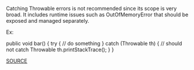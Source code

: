 Catching Throwable errors is not recommended since its scope is very broad. It includes runtime issues such as OutOfMemoryError that should be exposed and managed separately.

Ex:

public void bar() {
	try {
     // do something
    } catch (Throwable th) {  // should not catch Throwable
		th.printStackTrace();
    }
  }
	
[SOURCE](https://pmd.github.io/pmd-5.3.3/pmd-java/rules/java/strictexception.html#AvoidCatchingThrowable)
